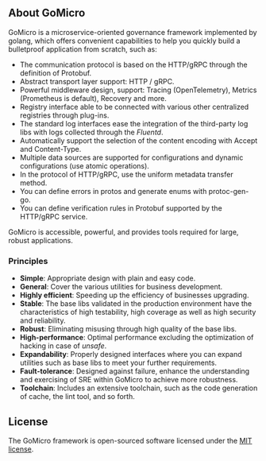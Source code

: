 ## About GoMicro

GoMicro is a microservice-oriented governance framework implemented by golang, which offers convenient capabilities to help you quickly build a bulletproof application from scratch, such as:

- The communication protocol is based on the HTTP/gRPC through the definition of Protobuf.
- Abstract transport layer support: HTTP / gRPC.
- Powerful middleware design, support: Tracing (OpenTelemetry), Metrics (Prometheus is default), Recovery and more.
- Registry interface able to be connected with various other centralized registries through plug-ins.
- The standard log interfaces ease the integration of the third-party log libs with logs collected through the *Fluentd*.
- Automatically support the selection of the content encoding with Accept and Content-Type.
- Multiple data sources are supported for configurations and dynamic configurations (use atomic operations).
- In the protocol of HTTP/gRPC, use the uniform metadata transfer method.
- You can define errors in protos and generate enums with protoc-gen-go.
- You can define verification rules in Protobuf supported by the HTTP/gRPC service.

GoMicro is accessible, powerful, and provides tools required for large, robust applications.

### Principles

* **Simple**: Appropriate design with plain and easy code.
* **General**: Cover the various utilities for business development.
* **Highly efficient**: Speeding up the efficiency of businesses upgrading.
* **Stable**: The base libs validated in the production environment have the characteristics of high testability, high coverage as well as high security and reliability.
* **Robust**: Eliminating misusing through high quality of the base libs.
* **High-performance**: Optimal performance excluding the optimization of hacking in case of *unsafe*. 
* **Expandability**: Properly designed interfaces where you can expand utilities such as base libs to meet your further requirements.
* **Fault-tolerance**: Designed against failure, enhance the understanding and exercising of SRE within GoMicro to achieve more robustness.
* **Toolchain**: Includes an extensive toolchain, such as the code generation of cache, the lint tool, and so forth.

## License

The GoMicro framework is open-sourced software licensed under the [MIT license](./LICENSE).